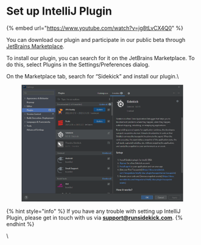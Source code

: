# Set up IntelliJ Plugin

{% embed url="https://www.youtube.com/watch?v=jg8tLvCX4Q0" %}

You can download our plugin and participate in our public beta through [JetBrains Marketplace](https://plugins.jetbrains.com/plugin/18566-sidekick).

To install our plugin, you can search for it on the JetBrains Marketplace. To do this, select Plugins in the Settings/Preferences dialog.

On the Marketplace tab, search for “Sidekick” and install our plugin.\


<figure><img src="../../.gitbook/assets/intellij.PNG" alt="" /><figcaption></figcaption></figure>



{% hint style="info" %}
If you have any trouble with setting up IntelliJ Plugin, please get in touch with us via **support@runsidekick.com**.
{% endhint %}

\
